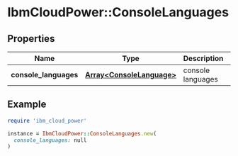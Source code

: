 # IbmCloudPower::ConsoleLanguages

## Properties

| Name | Type | Description | Notes |
| ---- | ---- | ----------- | ----- |
| **console_languages** | [**Array&lt;ConsoleLanguage&gt;**](ConsoleLanguage.md) | console languages |  |

## Example

```ruby
require 'ibm_cloud_power'

instance = IbmCloudPower::ConsoleLanguages.new(
  console_languages: null
)
```

